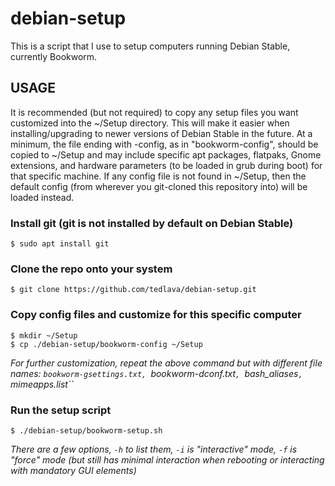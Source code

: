 # debian-setup
This is a script that I use to setup computers running Debian Stable, currently Bookworm.

## USAGE
It is recommended (but not required) to copy any setup files you want customized into the ~/Setup directory.  This will make it easier when installing/upgrading to newer versions of Debian Stable in the future.  At a minimum, the file ending with -config, as in "bookworm-config", should be copied to ~/Setup and may include specific apt packages, flatpaks, Gnome extensions, and hardware parameters (to be loaded in grub during boot) for that specific machine.  If any config file is not found in ~/Setup, then the default config (from wherever you git-cloned this repository into) will be loaded instead.

### Install git (git is not installed by default on Debian Stable)
    $ sudo apt install git

### Clone the repo onto your system
    $ git clone https://github.com/tedlava/debian-setup.git

### Copy config files and customize for this specific computer
    $ mkdir ~/Setup
    $ cp ./debian-setup/bookworm-config ~/Setup

*For further customization, repeat the above command but with different file names: ``bookworm-gsettings.txt, ``bookworm-dconf.txt``, ``bash_aliases``, ``mimeapps.list``*

### Run the setup script
    $ ./debian-setup/bookworm-setup.sh

*There are a few options, ``-h`` to list them, ``-i`` is "interactive" mode, ``-f`` is "force" mode (but still has minimal interaction when rebooting or interacting with mandatory GUI elements)*
